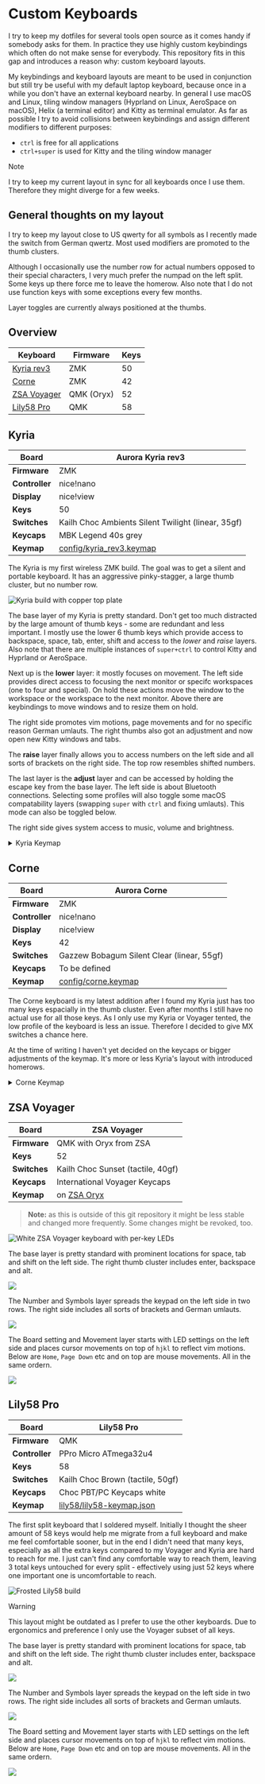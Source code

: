 # Custom Keyboards

I try to keep my dotfiles for several tools open source as it comes handy if somebody asks for them.
In practice they use highly custom keybindings which often do not make sense for everybody.
This repository fits in this gap and introduces a reason why: custom keyboard layouts.

My keybindings and keyboard layouts are meant to be used in conjunction but still try be useful with my default laptop keyboard, because once in a while you don't have an external keyboard nearby.
In general I use macOS and Linux, tiling window managers (Hyprland on Linux, AeroSpace on macOS), Helix (a terminal editor) and Kitty as terminal emulator.
As far as possible I try to avoid collisions between keybindings and assign different modifiers to different purposes:

- `ctrl` is free for all applications
- `ctrl+super` is used for Kitty and the tiling window manager

> [!note]
> I try to keep my current layout in sync for all keyboards once I use them. Therefore they might diverge for a few weeks.

## General thoughts on my layout

I try to keep my layout close to US qwerty for all symbols as I recently made the switch from German qwertz. Most used modifiers are promoted to the thumb clusters.

Although I occasionally use the number row for actual numbers opposed to their special characters, I very much prefer the numpad on the left split. Some keys up there force me to leave the homerow. Also note that I do not use function keys with some exceptions every few months.

Layer toggles are currently always positioned at the thumbs.

## Overview

| **Keyboard**                | Firmware   | Keys |
| --------------------------- | ---------- | ---- |
| [Kyria rev3](#Kyria)        | ZMK        | 50   |
| [Corne](#Corne)             | ZMK        | 42   |
| [ZSA Voyager](#ZSA-Voyager) | QMK (Oryx) | 52   |
| [Lily58 Pro](#Lily58-Pro)   | QMK        | 58   |

## Kyria

| **Board**      | Aurora Kyria rev3                                      |
| -------------- | ------------------------------------------------------ |
| **Firmware**   | ZMK                                                    |
| **Controller** | nice!nano                                              |
| **Display**    | nice!view                                              |
| **Keys**       | 50                                                     |
| **Switches**   | Kailh Choc Ambients Silent Twilight (linear, 35gf)     |
| **Keycaps**    | MBK Legend 40s grey                                    |
| **Keymap**     | [config/kyria_rev3.keymap](./config/kyria_rev3.keymap) |

The Kyria is my first wireless ZMK build. The goal was to get a silent and portable keyboard.
It has an aggressive pinky-stagger, a large thumb cluster, but no number row.

![Kyria build with copper top plate](./images/kyria-keyboard.jpeg)

The base layer of my Kyria is pretty standard. Don't get too much distracted by the large amount of thumb keys - some are redundant and less important. I mostly use the lower 6 thumb keys which provide access to backspace, space, tab, enter, shift and access to the _lower_ and _raise_ layers.
Also note that there are multiple instances of `super+ctrl` to control Kitty and Hyprland or AeroSpace.

Next up is the **lower** layer: it mostly focuses on movement. The left side provides direct access to focusing the next monitor or specifc workspaces (one to four and special). On hold these actions move the window to the workspace or the workspace to the next monitor. Above there are keybindings to move windows and to resize them on hold.

The right side promotes vim motions, page movements and for no specific reason German umlauts. The right thumbs also got an adjustment and now open new Kitty windows and tabs.

The **raise** layer finally allows you to access numbers on the left side and all sorts of brackets on the right side. The top row resembles shifted numbers.

The last layer is the **adjust** layer and can be accessed by holding the escape key from the base layer. The left side is about Bluetooth connections. Selecting some profiles will also toggle some macOS compatability layers (swapping `super` with `ctrl` and fixing umlauts). This mode can also be toggled below.

The right side gives system access to music, volume and brightness.

<details>
  <summary>Kyria Keymap</summary>

  ![](./keymap-drawer/kyria_rev3.svg)

</details>

## Corne

| **Board**      | Aurora Corne                                                |
| -------------- | ----------------------------------------------------------- |
| **Firmware**   | ZMK                                                         |
| **Controller** | nice!nano                                                   |
| **Display**    | nice!view                                                   |
| **Keys**       | 42                                                          |
| **Switches**   | Gazzew Bobagum Silent Clear (linear, 55gf)                  |
| **Keycaps**    | To be defined                                               |
| **Keymap**     | [config/corne.keymap](./config/splitkb_aurora_corne.keymap) |

The Corne keyboard is my latest addition after I found my Kyria just has too many keys espacially in the thumb cluster. Even after months I still have no actual use for all those keys.
As I only use my Kyria or Voyager tented, the low profile of the keyboard is less an issue. Therefore I decided to give MX switches a chance here.

At the time of writing I haven't yet decided on the keycaps or bigger adjustments of the keymap. It's more or less Kyria's layout with introduced homerows.

<details>
  <summary>Corne Keymap</summary>

  ![](./keymap-drawer/splitkb_aurora_corne.svg)
  
</details>

## ZSA Voyager

| **Board**    | ZSA Voyager                                                            |
| ------------ | ---------------------------------------------------------------------- |
| **Firmware** | QMK with Oryx from ZSA                                                 |
| **Keys**     | 52                                                                     |
| **Switches** | Kailh Choc Sunset (tactile, 40gf)                                      |
| **Keycaps**  | International Voyager Keycaps                                          |
| **Keymap**   | on [ZSA Oryx](https://configure.zsa.io/voyager/layouts/YV79Q/latest/0) |

> **Note:** as this is outside of this git repository it might be less stable and changed more frequently. Some changes might be revoked, too.

![White ZSA Voyager keyboard with per-key LEDs](./images/voyager-keyboard.jpeg)

The base layer is pretty standard with prominent locations for space, tab and shift on the left side. The right thumb cluster includes enter, backspace and alt.

![](./images/voyager-layer-base.png)

The Number and Symbols layer spreads the keypad on the left side in two rows. The right side includes all sorts of brackets and German umlauts.

![](./images/voyager-layer-num-sym.png)

The Board setting and Movement layer starts with LED settings on the left side and places cursor movements on top of `hjkl` to reflect vim motions. Below are `Home`, `Page Down` etc and on top are mouse movements. All in the same ordern.

![](./images/voyager-layer-brd-mov.png)

## Lily58 Pro

| **Board**      | Lily58 Pro                                               |
| -------------- | -------------------------------------------------------- |
| **Firmware**   | QMK                                                      |
| **Controller** | PPro Micro ATmega32u4                                    |
| **Keys**       | 58                                                       |
| **Switches**   | Kailh Choc Brown (tactile, 50gf)                         |
| **Keycaps**    | Choc PBT/PC Keycaps white                                |
| **Keymap**     | [lily58/lily58-keymap.json](./config/lily58-keymap.json) |

The first split keyboard that I soldered myself. Initially I thought the sheer amount of 58 keys would help me migrate from a full keyboard and make me feel comfortable sooner, but in the end I didn't need that many keys, especially as all the extra keys compared to my Voyager and Kyria are hard to reach for me. I just can't find any comfortable way to reach them, leaving 3 total keys untouched for every split - effectively using just 52 keys where one important one is uncomfortable to reach.

![Frosted Lily58 build](./images/lily58-keyboard.jpeg)

> [!warning]
> This layout might be outdated as I prefer to use the other keyboards. Due to ergonomics and preference I only use the Voyager subset of all keys.

The base layer is pretty standard with prominent locations for space, tab and shift on the left side. The right thumb cluster includes enter, backspace and alt.

![](./images/lily58-layer-base.png)

The Number and Symbols layer spreads the keypad on the left side in two rows. The right side includes all sorts of brackets and German umlauts.

![](./images/lily58-layer-num-sym.png)

The Board setting and Movement layer starts with LED settings on the left side and places cursor movements on top of `hjkl` to reflect vim motions. Below are `Home`, `Page Down` etc and on top are mouse movements. All in the same ordern.

![](./images/lily58-layer-brd-mov.png)
